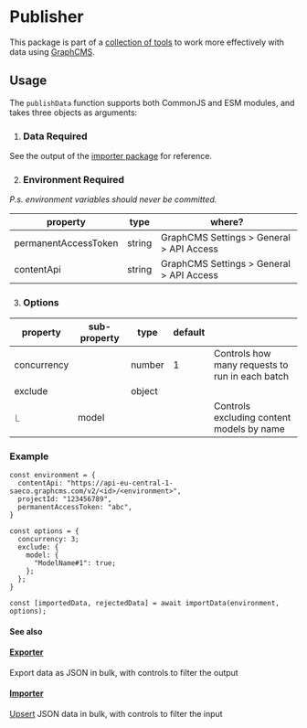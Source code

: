 # Publisher

This package is part of a [collection of tools](../../../README.md) to work more effectively with data using [GraphCMS](https://graphcms.com/).

## Usage

The `publishData` function supports both CommonJS and ESM modules, and takes three objects as arguments:

1. ### Data **Required**

See the output of the [importer package](../importer/readme.md) for reference.

2. ### Environment **Required**

_P.s. environment variables should never be committed._

| property             | type   | where?                                   |
| -------------------- | ------ | ---------------------------------------- |
| permanentAccessToken | string | GraphCMS Settings > General > API Access |
| contentApi           | string | GraphCMS Settings > General > API Access |

3. ### Options

| property    | sub-property | type   | default |                                                 |
| ----------- | ------------ | ------ | ------- | ----------------------------------------------- |
| concurrency |              | number | 1       | Controls how many requests to run in each batch |
| exclude     |              | object |         |                                                 |
| ⎿           | model        |        |         | Controls excluding content models by name       |

### Example

```
const environment = {
  contentApi: "https://api-eu-central-1-saeco.graphcms.com/v2/<id>/<environment>",
  projectId: "123456789",
  permanentAccessToken: "abc",
}

const options = {
  concurrency: 3;
  exclude: {
    model: {
      "ModelName#1": true;
    };
  };
}

const [importedData, rejectedData] = await importData(environment, options);

```

#### See also

#### [Exporter](../exporter/readme.md)

Export data as JSON in bulk, with controls to filter the output

#### [Importer](../importer/readme.md)

[Upsert](<https://en.wiktionary.org/wiki/upsert#:~:text=upsert%20(plural%20upserts),updates%20them%20if%20they%20do.>) JSON data in bulk, with controls to filter the input
